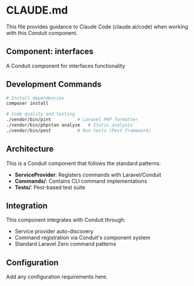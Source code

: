 # CLAUDE.md

This file provides guidance to Claude Code (claude.ai/code) when working with this Conduit component.

## Component: interfaces

A Conduit component for interfaces functionality

## Development Commands

```bash
# Install dependencies
composer install

# Code quality and testing
./vendor/bin/pint          # Laravel PHP formatter
./vendor/bin/phpstan analyze   # Static analysis  
./vendor/bin/pest          # Run tests (Pest framework)
```

## Architecture

This is a Conduit component that follows the standard patterns:
- **ServiceProvider**: Registers commands with Laravel/Conduit
- **Commands/**: Contains CLI command implementations
- **Tests/**: Pest-based test suite

## Integration

This component integrates with Conduit through:
- Service provider auto-discovery
- Command registration via Conduit's component system
- Standard Laravel Zero command patterns

## Configuration

Add any configuration requirements here.